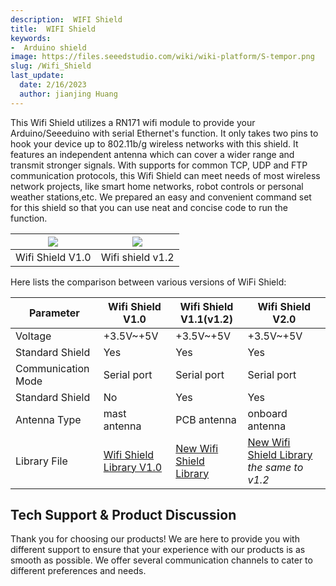 ```yaml
---
description:  WIFI Shield
title:  WIFI Shield
keywords:
-  Arduino shield
image: https://files.seeedstudio.com/wiki/wiki-platform/S-tempor.png
slug: /Wifi_Shield
last_update:
  date: 2/16/2023
  author: jianjing Huang
---
```


<!-- ---
name: WIFI Shield
category: Discontinued
bzurl:
oldwikiname: WIFI_Shield
prodimagename:
bzprodimageurl: https://www.research.net/r/WIFI_Shield
sku:
tags:

--- -->

This Wifi Shield utilizes a RN171 wifi module to provide your Arduino/Seeeduino with serial Ethernet's function. It only takes two pins to hook your device up to 802.11b/g wireless networks with this shield. It features an independent antenna which can cover a wider range and transmit stronger signals. With supports for common TCP, UDP and FTP communication protocols, this Wifi Shield can meet needs of most wireless network projects, like smart home networks, robot controls or personal weather stations,etc. We prepared an easy and convenient command set for this shield so that you can use neat and concise code to run the function.

|![](https://files.seeedstudio.com/wiki/WIFI_Shield/img/Wifishield.jpg)|![](https://files.seeedstudio.com/wiki/WIFI_Shield/img/Wifishield_01.jpg)|
|---|---|
|Wifi Shield V1.0|Wifi shield v1.2|

Here lists the comparison between various versions of WiFi Shield:

| Parameter          | Wifi Shield V1.0                                                                                       | Wifi Shield V1.1(v1.2)                                                 | Wifi Shield V2.0                                                                          |
|--------------------|--------------------------------------------------------------------------------------------------------|------------------------------------------------------------------------|-------------------------------------------------------------------------------------------|
| Voltage            | +3.5V~+5V                                                                                              | +3.5V~+5V                                                              | +3.5V~+5V                                                                                 |
| Standard Shield    | Yes                                                                                                    | Yes                                                                    | Yes                                                                                       |
| Communication Mode | Serial port                                                                                            | Serial port                                                            | Serial port                                                                               |
| Standard Shield    | No                                                                                                     | Yes                                                                    | Yes                                                                                       |
| Antenna Type       | mast antenna                                                                                           | PCB antenna                                                            | onboard antenna                                                                           |
| Library File       | [Wifi Shield Library V1.0](https://files.seeedstudio.com/wiki/WIFI_Shield/res/WifiShield.zip) | [New Wifi Shield Library](https://github.com/Seeed-Studio/WiFi_Shield) | [New Wifi Shield Library](https://github.com/Seeed-Studio/WiFi_Shield) _the same to v1.2_ |

## Tech Support & Product Discussion

Thank you for choosing our products! We are here to provide you with different support to ensure that your experience with our products is as smooth as possible. We offer several communication channels to cater to different preferences and needs.

<div class="button_tech_support_container">
<a href="https://forum.seeedstudio.com/" class="button_forum"></a> 
<a href="https://www.seeedstudio.com/contacts" class="button_email"></a>
</div>

<div class="button_tech_support_container">
<a href="https://discord.gg/eWkprNDMU7" class="button_discord"></a> 
<a href="https://github.com/Seeed-Studio/wiki-documents/discussions/69" class="button_discussion"></a>
</div>
